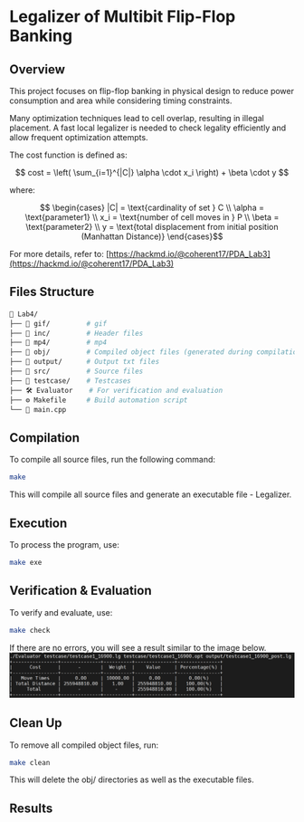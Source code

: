 # Legalizer of Multibit Flip-Flop Banking

## Overview
This project focuses on flip-flop banking in physical design to reduce power consumption and area while considering timing constraints.

Many optimization techniques lead to cell overlap, resulting in illegal placement. A fast local legalizer is needed to check legality efficiently and allow frequent optimization attempts.

The cost function is defined as:

$$
cost = \left( \sum_{i=1}^{|C|} \alpha \cdot x_i \right) + \beta \cdot y
$$



where:

$$
\begin{cases}
|C| = \text{cardinality of set } C \\
\alpha = \text{parameter1} \\
x_i = \text{number of cell moves in } P \\
\beta = \text{parameter2} \\
y = \text{total displacement from initial position (Manhattan Distance)}
\end{cases}$$

For more details, refer to: [https://hackmd.io/@coherent17/PDA_Lab3](https://hackmd.io/@coherent17/PDA_Lab3)

## Files Structure
```sh
📂 Lab4/
├── 📁 gif/         # gif 
├── 📁 inc/         # Header files
├── 📁 mp4/         # mp4
├── 📁 obj/         # Compiled object files (generated during compilation)
├── 📁 output/      # Output txt files
├── 📁 src/         # Source files
├── 📁 testcase/    # Testcases
├── 🛠️ Evaluator    # For verification and evaluation
├── ⚙️ Makefile     # Build automation script
└── 📜 main.cpp

```

## Compilation
To compile all source files, run the following command:
```sh
make
```
This will compile all source files and generate an executable file - Legalizer.

## Execution
To process the program, use:
```sh
make exe
```

## Verification & Evaluation
To verify and evaluate, use:
```sh 
make check
```

If there are no errors, you will see a result similar to the image below.
![Evaluation.png](Evaluation.png)

## Clean Up
To remove all compiled object files, run:
```sh
make clean
```
This will delete the obj/ directories as well as the executable files.

## Results

